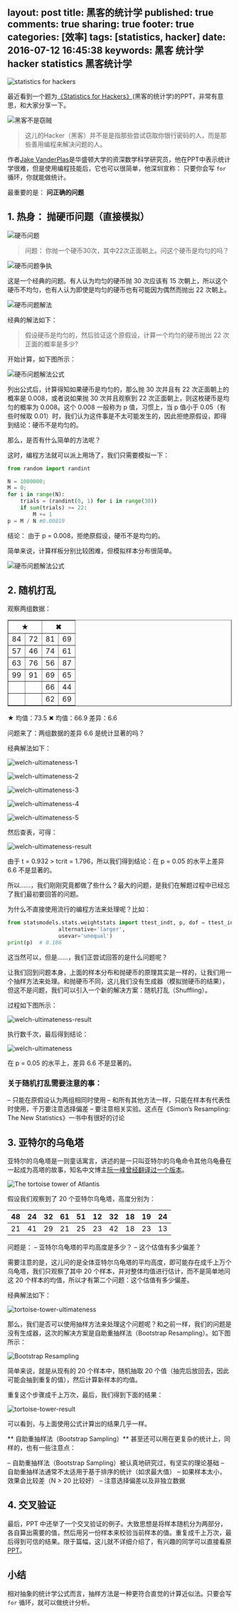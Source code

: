 layout: post
title: 黑客的统计学
published: true
comments: true
sharing: true
footer: true
categories: [效率]
tags: [statistics, hacker]
date: 2016-07-12 16:45:38
keywords: 黑客 统计学 hacker statistics 黑客统计学
---

![statistics for hackers](/images/blog/sfh/statistics-for-hackers.png)

最近看到一个题为[《Statistics for Hackers》](https://speakerdeck.com/jakevdp/statistics-for-hackers)(黑客的统计学)的PPT，非常有意思，和大家分享一下。

<!-- more -->

![黑客不是窃贼](/images/blog/sfh/hackers.png)

> 这儿的Hacker（黑客）并不是是指那些尝试窃取你银行密码的人，而是那些善用编程来解决问题的人。

作者[Jake VanderPlas](https://twitter.com/jakevdp)是华盛顿大学的资深数学科学研究员，他在PPT中表示统计学很难，但是使用编程技能后，它也可以很简单，他深圳宣称： 只要你会写 `for` 循环，你就能做统计。

最重要的是： **问正确的问题**

## 1. 热身： 抛硬币问题（直接模拟）

![硬币问题](/images/blog/sfh/coin-problem.png)

> 问题： 你抛一个硬币30次，其中22次正面朝上。问这个硬币是均匀的吗？

![硬币问题争执](/images/blog/sfh/coin-dispute.png)

这是一个经典的问题。有人认为均匀的硬币抛 30 次应该有 15 次朝上，所以这个硬币不均匀，也有人认为即使是均匀的硬币也有可能因为偶然而抛出 22 次朝上。

![硬币问题解法](/images/blog/sfh/coin-solution.png)

经典的解法如下：

> 假设硬币是均匀的，然后验证这个原假设，计算一个均匀的硬币抛出 22 次正面的概率是多少?

开始计算，如下图所示：


![硬币问题解法公式](/images/blog/sfh/coin-expressions.png)

列出公式后，计算得知如果硬币是均匀的，那么抛 30 次并且有 22 次正面朝上的概率是 0.008，或者说如果抛 30 次并且观察到 22 次正面朝上，则这枚硬币是均匀的概率为 0.008。这个 0.008 一般称为 p 值，习惯上，当 p 值小于 0.05（有些时候取 0.01）时，我们认为这件事是不太可能发生的，因此拒绝原假设，即得到结论：硬币不是均匀的。

那么，是否有什么简单的方法呢？

这时，编程方法就可以派上用场了，我们只需要模拟一下：


```python
from random import randint

N = 1000000;
M = 0;
for i in range(N):
	trials = (randint(0, 1) for i in range(30)) 
	if sum(trials) >= 22:
		M += 1
p = M / N #0.00819
```

结论： 由于 p = 0.008，拒绝原假设，硬币不是均匀的。

简单来说，计算样板分别比较困难，但模拟样本分布很简单。

![硬币问题解法公式](/images/blog/sfh/coin-ultimateness.png)

## 2. 随机打乱

观察两组数据：

<table border="1"><thead><tr><th colspan="2">★</th><th colspan="2">✖︎</th></tr></thead><tbody><tr><td>84</td><td>72</td><td>81</td><td>69</td></tr><tr><td>57</td><td>46</td><td>74</td><td>61</td></tr><tr><td>63</td><td>76</td><td>56</td><td>87</td></tr><tr><td>99</td><td>91</td><td>69</td><td>65</td></tr><tr><td>  </td><td>  </td><td>66</td><td>44</td></tr><tr><td>  </td><td>  </td><td>62</td><td>69</td></tr></tbody></table>

★ 均值：73.5
✖︎ 均值：66.9
差异：6.6

问题来了：两组数据的差异 6.6 是统计显著的吗？

经典解法如下：

![welch-ultimateness-1](/images/blog/sfh/welch-ultimateness-1.png)

![welch-ultimateness-2](/images/blog/sfh/welch-ultimateness-2.png)

![welch-ultimateness-3](/images/blog/sfh/welch-ultimateness-3.png)

![welch-ultimateness-4](/images/blog/sfh/welch-ultimateness-4.png)

![welch-ultimateness-5](/images/blog/sfh/welch-ultimateness-5.png)

然后查表，可得：

![welch-ultimateness-result](/images/blog/sfh/welch-ultimateness-result.png)

由于 t = 0.932 > tcrit = 1.796，所以我们得到结论：在 p = 0.05 的水平上差异 6.6 不是显著的。

所以……，我们刚刚究竟都做了些什么？最大的问题，是我们在解题过程中已经忘了我们最初要回答的问题。

为什么不直接使用流行的编程方法来处理呢？比如：


```python
from statsmodels.stats.weightstats import ttest_indt, p, dof = ttest_ind(group1, group2,
				alternative='larger',
				usevar='unequal')
print(p)  # 0.186
```

这当然可以，但是……，我们正尝试回答的是什么问题呢？

让我们回到问题本身，上面的样本分布和抛硬币的原理其实是一样的，让我们用一个抽样方法来处理。和抛硬币不同，这儿我们没有生成器（模拟抛硬币的结果），但这不是问题，我们可以引入一个新的解决方案：随机打乱（Shuffling）。

过程如下图所示：

![welch-ultimateness-result](/images/blog/sfh/welch-ultimateness-result.gif)


执行数千次，最后得到结论：

![welch-ultimateness](/images/blog/sfh/welch-ultimateness.png)

在 p = 0.05 的水平上，差异 6.6 不是显著的。

### 关于随机打乱需要注意的事：

– 只能在原假设认为两组相同时使用
– 和所有其他方法一样，只能在样本有代表性时使用，千万要注意选择偏差
– 要注意相关实验。这点在《Simon’s Resampling: The New Statistics》一书中有很好的讨论 


## 3. 亚特尔的乌龟塔

亚特尔的乌龟塔是一则童话寓言，讲述的是一只叫亚特尔的乌龟命令其他乌龟叠在一起成为高塔的故事，知名中文博主[阮一峰曾经翻译过一个版本](http://www.ruanyifeng.com/blog/2005/08/post_142.html)。

![The tortoise tower of Atlantis](/images/blog/sfh/the-tortoise-tower-of-atlantis.jpg)


假设我们观察到了 20 个亚特尔乌龟塔，高度分别为：


| 48 | 24 | 32 | 61 | 51 | 12 | 32 | 18 | 19 | 24 |
| -- | -- | -- | -- | -- | -- | -- | -- | -- | -- |
| 21 | 41 | 29 | 21 | 25 | 23 | 42 | 18 | 23 | 13 | 


问题是：
– 亚特尔乌龟塔的平均高度是多少？
– 这个估值有多少偏差？

需要注意的是，这儿问的是全体亚特尔乌龟塔的平均高度，即可能存在成千上万个乌龟塔，我们只观察了其中 20 个样本，并对整体均值进行估计，而不是简单地问这 20 个样本的均值，所以才有第二个问题：这个估值有多少偏差。

经典解法如下：

![tortoise-tower-ultimateness](/images/blog/sfh/tortoise-tower-ultimateness.jpg)

那么，我们是否可以使用抽样方法来处理这个问题呢？和之前一样，我们的问题是没有生成器，这次的解决方案是自助重抽样法（Bootstrap Resampling）。如下图所示：


![Bootstrap Resampling](/images/blog/sfh/bootstrap-resampling.gif)


简单来说，就是从现有的 20 个样本中，随机抽取 20 个值（抽完后放回去，因此可能会抽到重复的值），然后计算新样本的均值。

重复这个步骤成千上万次，最后，我们得到下面的结果：

![tortoise-tower-result](/images/blog/sfh/tortoise-tower-result.jpg)

可以看到，与上面使用公式计算出的结果几乎一样。

** 自助重抽样法（Bootstrap Sampling）** 甚至还可以用在更复杂的统计上，同样的，也有一些注意点：

– 自助重抽样法（Bootstrap Sampling）被认真地研究过，有坚实的理论基础
– 自助重抽样法通常不太适用于基于排序的统计（如求最大值）
– 如果样本太小，效果会比较差（N > 20 比较好）
– 注意选择偏差以及非独立数据 


## 4. 交叉验证

最后，PPT 中还举了一个交叉验证的例子。大致思想是将样本随机分为两部分，各自算出需要的值，然后用另一份样本来校验当前样本的值。重复成千上万次，最后得到可信的结果。限于篇幅，这儿就不详细介绍了，有兴趣的同学可以直接看原 [PPT](https://speakerdeck.com/jakevdp/statistics-for-hackers)。

## 小结

相对抽象的统计学公式而言，抽样方法是一种更符合直觉的计算近似法。只要会写 `for` 循环，就可以做统计分析。